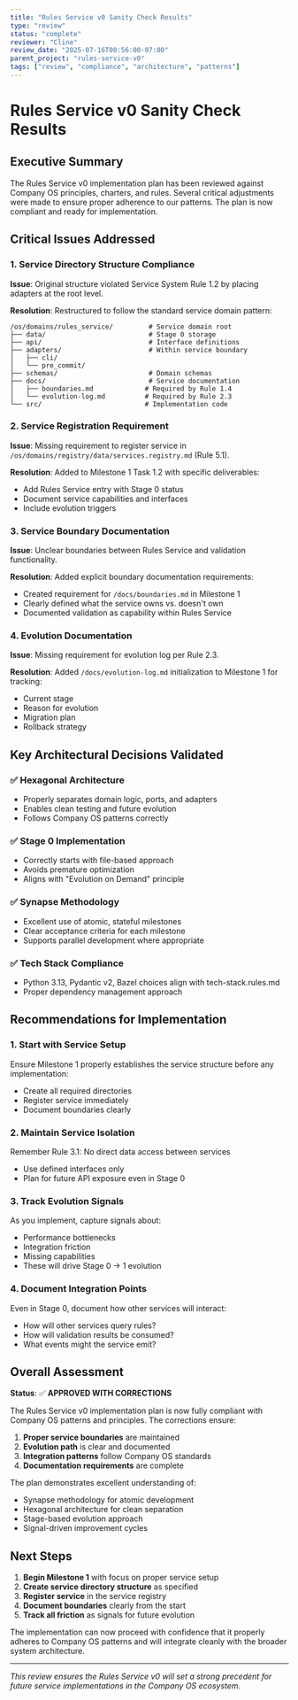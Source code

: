 ```yaml
---
title: "Rules Service v0 Sanity Check Results"
type: "review"
status: "complete"
reviewer: "Cline"
review_date: "2025-07-16T00:56:00-07:00"
parent_project: "rules-service-v0"
tags: ["review", "compliance", "architecture", "patterns"]
---
```


# **Rules Service v0 Sanity Check Results**

## **Executive Summary**

The Rules Service v0 implementation plan has been reviewed against Company OS principles, charters, and rules. Several critical adjustments were made to ensure proper adherence to our patterns. The plan is now compliant and ready for implementation.

## **Critical Issues Addressed**

### 1. **Service Directory Structure Compliance**

**Issue**: Original structure violated Service System Rule 1.2 by placing adapters at the root level.

**Resolution**: Restructured to follow the standard service domain pattern:
```
/os/domains/rules_service/         # Service domain root
├── data/                          # Stage 0 storage
├── api/                           # Interface definitions
├── adapters/                      # Within service boundary
│   ├── cli/
│   └── pre_commit/
├── schemas/                       # Domain schemas
├── docs/                          # Service documentation
│   ├── boundaries.md             # Required by Rule 1.4
│   └── evolution-log.md          # Required by Rule 2.3
└── src/                          # Implementation code
```

### 2. **Service Registration Requirement**

**Issue**: Missing requirement to register service in `/os/domains/registry/data/services.registry.md` (Rule 5.1).

**Resolution**: Added to Milestone 1 Task 1.2 with specific deliverables:
- Add Rules Service entry with Stage 0 status
- Document service capabilities and interfaces
- Include evolution triggers

### 3. **Service Boundary Documentation**

**Issue**: Unclear boundaries between Rules Service and validation functionality.

**Resolution**: Added explicit boundary documentation requirements:
- Created requirement for `/docs/boundaries.md` in Milestone 1
- Clearly defined what the service owns vs. doesn't own
- Documented validation as capability within Rules Service

### 4. **Evolution Documentation**

**Issue**: Missing requirement for evolution log per Rule 2.3.

**Resolution**: Added `/docs/evolution-log.md` initialization to Milestone 1 for tracking:
- Current stage
- Reason for evolution
- Migration plan
- Rollback strategy

## **Key Architectural Decisions Validated**

### ✅ **Hexagonal Architecture**
- Properly separates domain logic, ports, and adapters
- Enables clean testing and future evolution
- Follows Company OS patterns correctly

### ✅ **Stage 0 Implementation**
- Correctly starts with file-based approach
- Avoids premature optimization
- Aligns with "Evolution on Demand" principle

### ✅ **Synapse Methodology**
- Excellent use of atomic, stateful milestones
- Clear acceptance criteria for each milestone
- Supports parallel development where appropriate

### ✅ **Tech Stack Compliance**
- Python 3.13, Pydantic v2, Bazel choices align with tech-stack.rules.md
- Proper dependency management approach

## **Recommendations for Implementation**

### 1. **Start with Service Setup**
Ensure Milestone 1 properly establishes the service structure before any implementation:
- Create all required directories
- Register service immediately
- Document boundaries clearly

### 2. **Maintain Service Isolation**
Remember Rule 3.1: No direct data access between services
- Use defined interfaces only
- Plan for future API exposure even in Stage 0

### 3. **Track Evolution Signals**
As you implement, capture signals about:
- Performance bottlenecks
- Integration friction
- Missing capabilities
- These will drive Stage 0 → 1 evolution

### 4. **Document Integration Points**
Even in Stage 0, document how other services will interact:
- How will other services query rules?
- How will validation results be consumed?
- What events might the service emit?

## **Overall Assessment**

**Status**: ✅ **APPROVED WITH CORRECTIONS**

The Rules Service v0 implementation plan is now fully compliant with Company OS patterns and principles. The corrections ensure:

1. **Proper service boundaries** are maintained
2. **Evolution path** is clear and documented
3. **Integration patterns** follow Company OS standards
4. **Documentation requirements** are complete

The plan demonstrates excellent understanding of:
- Synapse methodology for atomic development
- Hexagonal architecture for clean separation
- Stage-based evolution approach
- Signal-driven improvement cycles

## **Next Steps**

1. **Begin Milestone 1** with focus on proper service setup
2. **Create service directory structure** as specified
3. **Register service** in the service registry
4. **Document boundaries** clearly from the start
5. **Track all friction** as signals for future evolution

The implementation can now proceed with confidence that it properly adheres to Company OS patterns and will integrate cleanly with the broader system architecture.

---

*This review ensures the Rules Service v0 will set a strong precedent for future service implementations in the Company OS ecosystem.*
